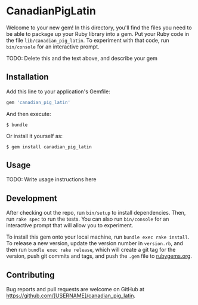 # CanadianPigLatin

Welcome to your new gem! In this directory, you'll find the files you need to be able to package up your Ruby library into a gem. Put your Ruby code in the file `lib/canadian_pig_latin`. To experiment with that code, run `bin/console` for an interactive prompt.

TODO: Delete this and the text above, and describe your gem

## Installation

Add this line to your application's Gemfile:

```ruby
gem 'canadian_pig_latin'
```

And then execute:

    $ bundle

Or install it yourself as:

    $ gem install canadian_pig_latin

## Usage

TODO: Write usage instructions here

## Development

After checking out the repo, run `bin/setup` to install dependencies. Then, run `rake spec` to run the tests. You can also run `bin/console` for an interactive prompt that will allow you to experiment.

To install this gem onto your local machine, run `bundle exec rake install`. To release a new version, update the version number in `version.rb`, and then run `bundle exec rake release`, which will create a git tag for the version, push git commits and tags, and push the `.gem` file to [rubygems.org](https://rubygems.org).

## Contributing

Bug reports and pull requests are welcome on GitHub at https://github.com/[USERNAME]/canadian_pig_latin.

